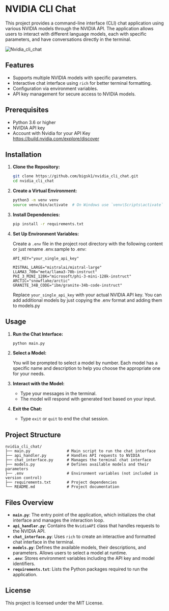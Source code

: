 
# NVIDIA CLI Chat

This project provides a command-line interface (CLI) chat application using various NVIDIA models through the NVIDIA API. The application allows users to interact with different language models, each with specific parameters, and have conversations directly in the terminal.


![Nvidia_cli_chat](https://imagedelivery.net/WfhVb8dSNAAvdXUdMfBuPQ/ed68cc10-23f8-455a-39f2-e097ed8f8c00/public)

## Features

- Supports multiple NVIDIA models with specific parameters.
- Interactive chat interface using `rich` for better terminal formatting.
- Configuration via environment variables.
- API key management for secure access to NVIDIA models.

## Prerequisites

- Python 3.6 or higher
- NVIDIA API key
- Account with Nvidia for your API Key https://build.nvidia.com/explore/discover

## Installation

1. **Clone the Repository:**

   ```bash
   git clone https://github.com/bigsk1/nvidia_cli_chat.git
   cd nvidia_cli_chat
   ```

2. **Create a Virtual Environment:**

   ```bash
   python3 -m venv venv
   source venv/bin/activate  # On Windows use `venv\Scripts\activate`
   ```

3. **Install Dependencies:**

   ```bash
   pip install -r requirements.txt
   ```

4. **Set Up Environment Variables:**

   Create a `.env` file in the project root directory with the following content or just rename .env.sample to .env:

   ```plaintext
   API_KEY="your_single_api_key"

   MISTRAL_LARGE="mistralai/mistral-large"
   LLAMA3_70B="meta/llama3-70b-instruct"
   PHI_3_MINI_128K="microsoft/phi-3-mini-128k-instruct"
   ARCTIC="snowflake/arctic"
   GRANITE_34B_CODE="ibm/granite-34b-code-instruct"
   ```

   Replace `your_single_api_key` with your actual NVIDIA API key. You can add additional models by just copying the .env format and adding them to models.py 

## Usage

1. **Run the Chat Interface:**

   ```bash
   python main.py
   ```

2. **Select a Model:**

   You will be prompted to select a model by number. Each model has a specific name and description to help you choose the appropriate one for your needs.

3. **Interact with the Model:**

   - Type your messages in the terminal.
   - The model will respond with generated text based on your input.

4. **Exit the Chat:**

   - Type `exit` or `quit` to end the chat session.

## Project Structure

```
nvidia_cli_chat/
├── main.py                # Main script to run the chat interface
├── api_handler.py         # Handles API requests to NVIDIA
├── chat_interface.py      # Manages the terminal chat interface
├── models.py              # Defines available models and their parameters
├── .env                   # Environment variables (not included in version control)
├── requirements.txt       # Project dependencies
└── README.md              # Project documentation
```

## Files Overview

- **`main.py`**: The entry point of the application, which initializes the chat interface and manages the interaction loop.
- **`api_handler.py`**: Contains the `NvidiaAPI` class that handles requests to the NVIDIA API.
- **`chat_interface.py`**: Uses `rich` to create an interactive and formatted chat interface in the terminal.
- **`models.py`**: Defines the available models, their descriptions, and parameters. Allows users to select a model at runtime.
- **`.env`**: Stores environment variables including the API key and model identifiers.
- **`requirements.txt`**: Lists the Python packages required to run the application.


## License

This project is licensed under the MIT License.
